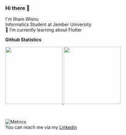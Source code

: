 ### Hi there 👋
I'm Ilham Wisnu  
Informatics Student at Jember University  
🌱 I’m currently learning about Flutter

**Github Statistics**
<p align="left">
<a href="https://github.com/ilhmwisnu">
  <img height="180em" src="https://github-readme-stats-eight-theta.vercel.app/api?username=ilhmwisnu&show_icons=true&theme=vue&include_all_commits=true&count_private=true"/>     <img height="180em" src="https://github-readme-stats-eight-theta.vercel.app/api/top-langs/?username=ilhmwisnu&layout=compact&langs_count=8&theme=vue"/>
</a>
</p>

<br>  

![Metrics](https://metrics.lecoq.io/ilhmwisnu?template=classic&base.activity=0&base.community=0&base.repositories=0&base.metadata=0&isocalendar=1&introduction=1&base=header%2C%20activity%2C%20community%2C%20repositories%2C%20metadata&base.indepth=false&base.hireable=false&base.skip=false&isocalendar=false&isocalendar.duration=half-year&introduction=false&introduction.title=true&config.timezone=Asia%2FJakarta&config.display=large)
<br>
You can reach me via my [Linkedin](https://www.linkedin.com/in/ilham-wisnu-2769b1210/)  

